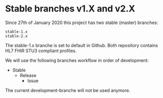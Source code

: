 # Stable branches v1.X and v2.X

Since 27th of January 2020 this project has two stable (master) branches:

	stable-1.x
	stable-2.x

The stable-1.x branche is set to default in Github. Both repository contains HL7 FHIR STU3 compliant profiles.

We will use the following branches workflow in order of development:
- Stable
    -  Release 
        - Issue

 The current development-branche will not be used anymore.